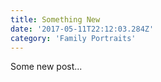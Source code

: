 ```yaml
---
title: Something New
date: '2017-05-11T22:12:03.284Z'
category: 'Family Portraits'
---
```


Some new post...
